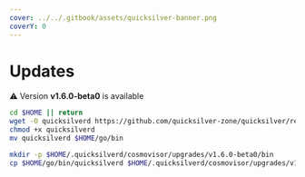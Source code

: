 ```yaml
---
cover: ../../.gitbook/assets/quicksilver-banner.png
coverY: 0
---
```


# Updates

⚠️ Version **v1.6.0-beta0** is available

```bash
cd $HOME || return
wget -O quicksilverd https://github.com/quicksilver-zone/quicksilver/releases/download/v1.6.0-beta0/quicksilverd-v1.6.0-beta0-amd64
chmod +x quicksilverd
mv quicksilverd $HOME/go/bin

mkdir -p $HOME/.quicksilverd/cosmovisor/upgrades/v1.6.0-beta0/bin
cp $HOME/go/bin/quicksilverd $HOME/.quicksilverd/cosmovisor/upgrades/v1.6.0-beta0/bin/
```
